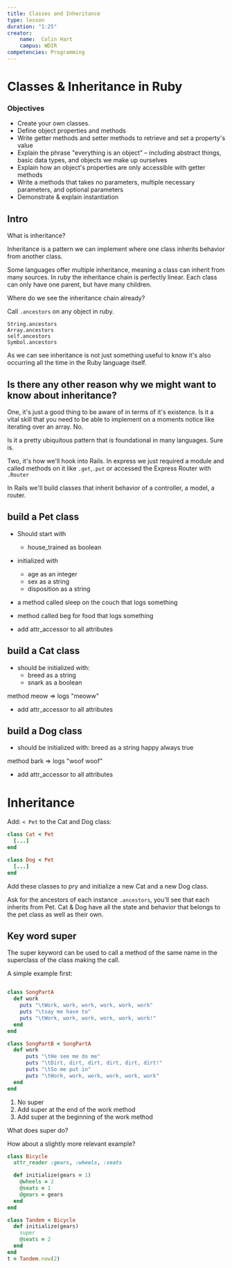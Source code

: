 ```yaml
---
title: Classes and Inheritance
type: lesson
duration: "1:25"
creator:
    name:  Colin Hart
    campus: WDIR
competencies: Programming
---
```


# Classes & Inheritance in Ruby

### Objectives

  - Create your own classes.
  - Define object properties and methods
  - Write getter methods and setter methods to retrieve and set a property's value
  - Explain the phrase "everything is an object" – including abstract things, basic data types, and objects we make up ourselves
  - Explain how an object's properties are only accessible with getter methods
  - Write a methods that takes no parameters, multiple necessary parameters, and optional parameters
  - Demonstrate & explain instantiation


## Intro

What is inheritance?

Inheritance is a pattern we can implement where one class inherits behavior from another class.

Some languages offer multiple inheritance, meaning a class can inherit from many sources. In ruby the inheritance chain is perfectly linear. Each class can only have one parent, but have many children.

Where do we see the inheritance chain already?

Call `.ancestors` on any object in ruby.

```
String.ancestors
Array.ancestors
self.ancestors
Symbol.ancestors
```

As we can see inheritance is not just something useful to know it's also occurring all the time in the Ruby language itself.

## Is there any other reason why we might want to know about inheritance?

One, it's just a good thing to be aware of in terms of it's existence. Is it a vital skill that you need to be able to implement on a moments notice like iterating over an array. No.

Is it a pretty ubiquitous pattern that is foundational in many languages. Sure is.

Two, it's how we'll hook into Rails. In express we just required a module and called methods on it like `.get`,`.put` or accessed the Express Router with `.Router`

In Rails we'll build classes that inherit behavior of a controller, a model, a router.


## build a Pet class

 - Should start with
   * house_trained as boolean
 - initialized with
   * age as an integer
   * sex as a string
   * disposition as a string

 - a method called sleep on the couch that logs something

 - method called beg for food that logs something

 - add attr_accessor to all attributes

## build a Cat class

  - should be initialized with:
    * breed as a string
    * snark as a boolean

  method meow => logs "meoww"

  - add attr_accessor to all attributes

## build a Dog class

  - should be initialized with:
    breed as a string
    happy always true

  method bark => logs "woof woof"

  - add attr_accessor to all attributes

# Inheritance

Add: `< Pet` to the Cat and Dog class:

```ruby
class Cat < Pet
  [...]
end

class Dog < Pet
  [...]
end

```

Add these classes to pry and initialize a new Cat and a new Dog class.

Ask for the ancestors of each instance `.ancestors`, you'll see that each inherits from Pet. Cat & Dog  have all the state and behavior that belongs to the pet class as well as their own.

## Key word super

The super keyword can be used to call a method of the same name in the superclass of the class making the call.

A simple example first:

```ruby

class SongPartA
  def work
    puts "\tWork, work, work, work, work, work"
    puts "\tsay me have to"
    puts "\tWork, work, work, work, work, work!"
  end
end

class SongPartB < SongPartA
  def work
      puts "\tHe see me do me"
      puts "\tDirt, dirt, dirt, dirt, dirt, dirt!"
      puts "\tSo me put in"
      puts "\tWork, work, work, work, work, work"
  end
end
```

1. No super
2. Add super at the end of the work method
3. Add super at the beginning of the work method

What does super do?

How about a slightly more relevant example?

```ruby
class Bicycle  
  attr_reader :gears, :wheels, :seats  

  def initialize(gears = 1)  
    @wheels = 2  
    @seats = 1  
    @gears = gears  
  end  
end  

class Tandem < Bicycle  
  def initialize(gears)  
    super  
    @seats = 2  
  end  
end  
t = Tandem.new(2)
```
